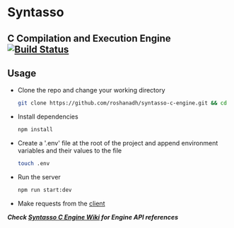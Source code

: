 # Syntasso

## C Compilation and Execution Engine [![Build Status](https://travis-ci.com/roshanadh/syntasso-c-engine.svg?token=jtwD19xWMoUy4u3AdP9Q&branch=master)](https://travis-ci.com/roshanadh/syntasso-c-engine)

## Usage

-   Clone the repo and change your working directory
    ```sh
    git clone https://github.com/roshanadh/syntasso-c-engine.git && cd syntasso-c-engine
    ```
-   Install dependencies
    ```sh
    npm install
    ```
-   Create a '.env' file at the root of the project and append environment variables and their values to the file
    ```sh
    touch .env
    ```
-   Run the server
    ```sh
    npm run start:dev
    ```
-   Make requests from the [client](https://github.com/roshanadh/syntasso-c-client.git)

**_Check [Syntasso C Engine Wiki](https://github.com/roshanadh/syntasso-c-engine/wiki) for Engine API references_**
